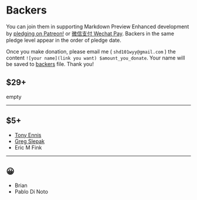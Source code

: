 # Backers

You can join them in supporting Markdown Preview Enhanced development by [pledging on Patreon!](https://www.patreon.com/shd101wyy) or [微信支付 Wechat Pay](wechat.md). Backers in the same pledge level appear in the order of pledge date.  

Once you make donation, please email me ( `shd101wyy@gmail.com` ) the content `![your name](link you want) $amount_you_donate`. Your name will be saved to [backers](backers.md) file. Thank you!


## $29+
empty

---

## $5+
* [Tony Ennis](https://twitter.com/tonyennis)  
* [Greg Slepak](https://twitter.com/taoeffect)
* Eric M Fink

---

## 😀
* Brian
* Pablo Di Noto